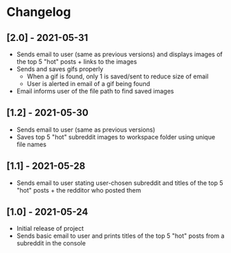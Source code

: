 # Changelog

## [2.0] - 2021-05-31
* Sends email to user (same as previous versions) and displays images of the top 5 "hot" posts + links to the images
* Sends and saves gifs properly
  * When a gif is found, only 1 is saved/sent to reduce size of email
  * User is alerted in email of a gif being found
* Email informs user of the file path to find saved images

## [1.2] - 2021-05-30
* Sends email to user (same as previous versions)
* Saves top 5 "hot" subreddit images to workspace folder using unique file names

## [1.1] - 2021-05-28
* Sends email to user stating user-chosen subreddit and titles of the top 5 "hot" posts + the redditor who posted them

## [1.0] - 2021-05-24
* Initial release of project
* Sends basic email to user and prints titles of the top 5 "hot" posts from a subreddit in the console

